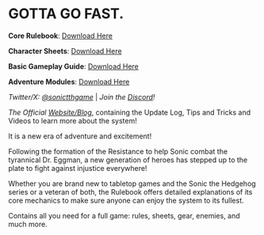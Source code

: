 <link rel="shortcut icon" type="image/png" href="/_includes/favicon.ico">

# GOTTA GO FAST.

**Core Rulebook**: [Download Here](https://github.com/MaverNovv/Sonic-TagTeamHeroes/blob/main/Resources/Sonic%20Tag-Team%20Heroes%201.4.2.pdf)

**Character Sheets**: [Download Here](https://github.com/MaverNovv/Sonic-TagTeamHeroes/tree/main/Resources/Character%20Sheets)

**Basic Gameplay Guide**: [Download Here](https://github.com/MaverNovv/Sonic-TagTeamHeroes/blob/main/Resources/STTH%20Basic%20Gameplay.pdf)

**Adventure Modules**: [Download Here](https://github.com/MaverNovv/Sonic-TagTeamHeroes/tree/main/Resources/Adventure%20Modules)

*Twitter/X: [@sonictthgame](https://x.com/sonictthgame)*  | *Join the [Discord](https://discord.gg/ZaTzbRg9)!*

*The Official [Website/Blog](https://www.sonictth.com)*, containing the Update Log, Tips and Tricks and Videos to learn more about the system!

It is a new era of adventure and excitement!

Following the formation of the Resistance to help Sonic combat the tyrannical Dr. Eggman, 
a new generation of heroes has stepped up to the plate to fight against injustice everywhere!

Whether you are brand new to tabletop games and the Sonic the Hedgehog series or a veteran of both, the Rulebook offers detailed explanations of its core mechanics to make sure anyone can enjoy the system to its fullest.

Contains all you need for a full game: rules, sheets, gear, enemies, and much more.

